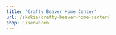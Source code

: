 ```yaml
---
title: "Crafty Beaver Home Center"
url: /skokie/crafty-beaver-home-center/
shop: Eisenwaren
---
```

